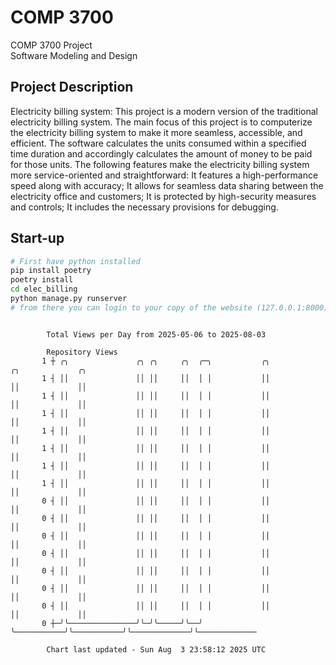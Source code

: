 # COMP 3700
COMP 3700 Project  
Software Modeling and Design
## Project Description
Electricity billing system: This project is a modern version of the traditional electricity billing system. The main focus of this project is to computerize the electricity billing system to make it more seamless, accessible, and efficient. The software calculates the units consumed within a specified time duration and accordingly calculates the amount of money to be paid for those units. The following features make the electricity billing system more service-oriented and straightforward: It features a high-performance speed along with accuracy; It allows for seamless data sharing between the electricity office and customers; It is protected by high-security measures and controls; It includes the necessary provisions for debugging.

## Start-up
```bash
# First have python installed
pip install poetry
poetry install
cd elec_billing
python manage.py runserver
# from there you can login to your copy of the website (127.0.0.1:8000), default creds are admin/admin
```

```

        Total Views per Day from 2025-05-06 to 2025-08-03

        Repository Views
       1 ┼ ╭╮               ╭╮ ╭╮     ╭╮  ╭─╮           ╭╮           ╭╮             ╭╮
       1 ┤ ││               ││ ││     ││  │ │           ││           ││             ││
       1 ┤ ││               ││ ││     ││  │ │           ││           ││             ││
       1 ┤ ││               ││ ││     ││  │ │           ││           ││             ││
       1 ┤ ││               ││ ││     ││  │ │           ││           ││             ││
       1 ┤ ││               ││ ││     ││  │ │           ││           ││             ││
       1 ┤ ││               ││ ││     ││  │ │           ││           ││             ││
       1 ┤ ││               ││ ││     ││  │ │           ││           ││             ││
       0 ┤ ││               ││ ││     ││  │ │           ││           ││             ││
       0 ┤ ││               ││ ││     ││  │ │           ││           ││             ││
       0 ┤ ││               ││ ││     ││  │ │           ││           ││             ││
       0 ┤ ││               ││ ││     ││  │ │           ││           ││             ││
       0 ┤ ││               ││ ││     ││  │ │           ││           ││             ││
       0 ┤ ││               ││ ││     ││  │ │           ││           ││             ││
       0 ┤ ││               ││ ││     ││  │ │           ││           ││             ││
       0 ┼─╯╰───────────────╯╰─╯╰─────╯╰──╯ ╰───────────╯╰───────────╯╰─────────────╯╰─────────────

        Chart last updated - Sun Aug  3 23:58:12 2025 UTC
        
```
